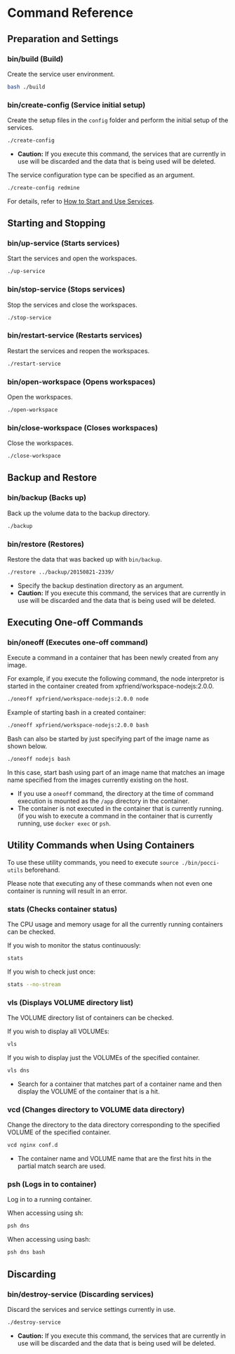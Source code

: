 Command Reference
=================

Preparation and Settings
------------------------
### bin/build (Build)
Create the service user environment.

```bash
bash ./build
```

### bin/create-config (Service initial setup)
Create the setup files in the `config` folder and perform the initial setup of the services.

```bash
./create-config
```

*   **Caution:** If you execute this command, the services that are currently in use will be discarded and the data that is being used will be deleted.

The service configuration type can be specified as an argument.

```bash
./create-config redmine
```

For details, refer to [How to Start and Use Services](./create-service.en.md).


Starting and Stopping
---------------------
### bin/up-service (Starts services)
Start the services and open the workspaces.

```bash
./up-service
```


### bin/stop-service (Stops services)
Stop the services and close the workspaces.

```bash
./stop-service
```

### bin/restart-service (Restarts services)
Restart the services and reopen the workspaces.

```bash
./restart-service
```

### bin/open-workspace (Opens workspaces)
Open the workspaces.

```bash
./open-workspace
```

### bin/close-workspace (Closes workspaces)
Close the workspaces.

```bash
./close-workspace
```



Backup and Restore
------------------
### bin/backup (Backs up)
Back up the volume data to the backup directory.

```bash
./backup
```

### bin/restore (Restores)
Restore the data that was backed up with `bin/backup`.

```bash
./restore ../backup/20150821-2339/
```

*  Specify the backup destination directory as an argument.
*  **Caution:** If you execute this command, the services that are currently in use will be discarded and the data that is being used will be deleted.


Executing One-off Commands
--------------------------
### bin/oneoff (Executes one-off command)
Execute a command in a container that has been newly created from any image.

For example, if you execute the following command, the node interpretor is started
in the container created from xpfriend/workspace-nodejs:2.0.0.

```bash
./oneoff xpfriend/workspace-nodejs:2.0.0 node
```

Example of starting bash in a created container:

```bash
./oneoff xpfriend/workspace-nodejs:2.0.0 bash
```

Bash can also be started by just specifying part of the image name as shown below.

```bash
./oneoff nodejs bash
```

In this case, start bash using part of an image name that matches an image name specified from the images currently existing on the host.

*   If you use a `oneoff` command, the directory at the time of command execution 
    is mounted as the `/app` directory in the container.
*   The container is not executed in the container that is currently running.
    (if you wish to execute a command in the container that is currently running, use `docker exec` or `psh`.



Utility Commands when Using Containers
--------------------------------------
To use these utility commands, you need to
execute `source ./bin/pocci-utils` beforehand.

Please note that executing any of these commands when not even one container is running will result in an error.

### stats (Checks container status)
The CPU usage and memory usage for all the currently running containers can be checked.

If you wish to monitor the status continuously:
```bash
stats
```

If you wish to check just once:
```bash
stats --no-stream
```


### vls (Displays VOLUME directory list)
The VOLUME directory list of containers can be checked.

If you wish to display all VOLUMEs:
```bash
vls
```

If you wish to display just the VOLUMEs of the specified container.
```bash
vls dns
```
* Search for a container that matches part of a container name and then display the VOLUME of the container that is a hit.

### vcd (Changes directory to VOLUME data directory)
Change the directory to the data directory corresponding to the specified VOLUME of the specified container.

```bash
vcd nginx conf.d
```

* The container name and VOLUME name that are the first hits in the partial match search are used.

### psh (Logs in to container)
Log in to a running container.

When accessing using sh:
```bash
psh dns
```

When accessing using bash:
```bash
psh dns bash
```

Discarding
----------
### bin/destroy-service (Discarding services)
Discard the services and service settings currently in use.

```bash
./destroy-service
```

*   **Caution:** If you execute this command, the services that are currently in use will be discarded and the data that is being used will be deleted.
